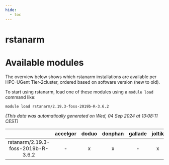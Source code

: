 ```yaml
---
hide:
  - toc
---
```


rstanarm
========

# Available modules


The overview below shows which rstanarm installations are available per HPC-UGent Tier-2cluster, ordered based on software version (new to old).

To start using rstanarm, load one of these modules using a `module load` command like:

```shell
module load rstanarm/2.19.3-foss-2019b-R-3.6.2
```

*(This data was automatically generated on Wed, 04 Sep 2024 at 13:08:11 CEST)*  

| |accelgor|doduo|donphan|gallade|joltik|shinx|skitty|
| :---: | :---: | :---: | :---: | :---: | :---: | :---: | :---: |
|rstanarm/2.19.3-foss-2019b-R-3.6.2|-|x|x|-|x|-|x|
